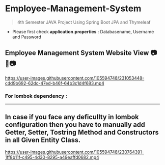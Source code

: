 # Employee-Management-System
> 4th Semester JAVA Project Using Spring Boot JPA  and Thymeleaf 

- Please first check **application.properties** : Databasename, Username and Password

## Employee Management System Website View 📷🎥📷
https://user-images.githubusercontent.com/105594748/231053448-cdd9b692-62dc-47ed-b46f-64b3c1d4f683.mp4

### For lombok dependency : 
---
**In case if you face any deficullty in lombok configuration then you have to manually add Getter, Setter, Tostring Method and Constructors in all Given Entity Class.**
---
https://user-images.githubusercontent.com/105594748/230764391-1ff8b11f-c495-4d30-8295-a49eaffd0682.mp4
